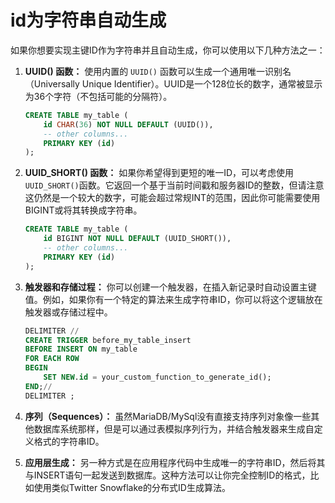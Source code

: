 # id为字符串自动生成
如果你想要实现主键ID作为字符串并且自动生成，你可以使用以下几种方法之一：

1. **UUID() 函数：**
   使用内置的 `UUID()` 函数可以生成一个通用唯一识别名（Universally Unique Identifier）。UUID是一个128位长的数字，通常被显示为36个字符（不包括可能的分隔符）。

   ```sql
   CREATE TABLE my_table (
       id CHAR(36) NOT NULL DEFAULT (UUID()),
       -- other columns...
       PRIMARY KEY (id)
   );
   ```

2. **UUID_SHORT() 函数：**
   如果你希望得到更短的唯一ID，可以考虑使用`UUID_SHORT()`函数。它返回一个基于当前时间戳和服务器ID的整数，但请注意这仍然是一个较大的数字，可能会超过常规INT的范围，因此你可能需要使用BIGINT或将其转换成字符串。

   ```sql
   CREATE TABLE my_table (
       id BIGINT NOT NULL DEFAULT (UUID_SHORT()),
       -- other columns...
       PRIMARY KEY (id)
   );
   ```

3. **触发器和存储过程：**
   你可以创建一个触发器，在插入新记录时自动设置主键值。例如，如果你有一个特定的算法来生成字符串ID，你可以将这个逻辑放在触发器或存储过程中。

   ```sql
   DELIMITER //
   CREATE TRIGGER before_my_table_insert
   BEFORE INSERT ON my_table
   FOR EACH ROW
   BEGIN
       SET NEW.id = your_custom_function_to_generate_id();
   END;//
   DELIMITER ;
   ```

4. **序列（Sequences）：**
   虽然MariaDB/MySql没有直接支持序列对象像一些其他数据库系统那样，但是可以通过表模拟序列行为，并结合触发器来生成自定义格式的字符串ID。

5. **应用层生成：**
   另一种方式是在应用程序代码中生成唯一的字符串ID，然后将其与INSERT语句一起发送到数据库。这种方法可以让你完全控制ID的格式，比如使用类似Twitter Snowflake的分布式ID生成算法。
